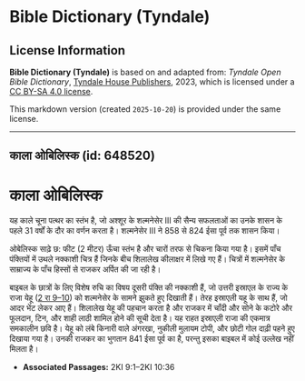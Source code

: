 # Bible Dictionary (Tyndale)

## License Information

**Bible Dictionary (Tyndale)** is based on and adapted from: _Tyndale Open Bible Dictionary_, [Tyndale House Publishers](https://tyndaleopenresources.com/), 2023, which is licensed under a [CC BY-SA 4.0 license](https://creativecommons.org/licenses/by-sa/4.0/legalcode.en).

This markdown version (created `2025-10-20`) is provided under the same license.



--------------------------------

## काला ओबिलिस्क (id: 648520)

काला ओबिलिस्क
=============

यह काले चूना पत्थर का स्तंभ है, जो अश्शूर के शल्मनेसेर III की सैन्य सफलताओं का उनके शासन के पहले 31 वर्षों के दौर का वर्णन करता है। शल्मनेसेर III ने 858 से 824 ईसा पूर्व तक शासन किया।

ओबेलिस्क साढ़े छ: फीट (2 मीटर) ऊँचा स्तंभ है और चारों तरफ से चिकना किया गया है। इसमें पाँच पंक्तियों में उथले नक्काशी चित्र हैं जिनके बीच शिलालेख कीलाक्षर में लिखे गए हैं। चित्रों में शल्मनेसेर के साम्राज्य के पाँच हिस्सों से राजकर अर्पित की जा रही है।

बाइबल के छात्रों के लिए विशेष रुचि का विषय दूसरी पंक्ति की नक्काशी हैं, जो उत्तरी इस्राएल के राज्य के राजा येहू ([2 रा 9–10](https://ref.ly/2Kgs9:1-2Kgs10:36)) को शल्मनेसेर के सामने झुकते हुए दिखाती हैं। तेरह इस्राएली यहू के साथ हैं, जो आदर भेंट लेकर आए हैं। शिलालेख येहू की पहचान करता है और राजकर में चाँदी और सोने के कटोरे और फूलदान, टिन, और शाही लाठी शामिल होने की सूची देता है। यह राहत इस्राएली राजा की एकमात्र समकालीन छवि है। येहू को लंबे किनारी वाले अंगरखा, नुकीली मुलायम टोपी, और छोटी गोल दाढ़ी पहने हुए दिखाया गया है। उनकी राजकर का भुगतान 841 ईसा पूर्व का है, परन्तु इसका बाइबल में कोई उल्लेख नहीं मिलता है।

* **Associated Passages:** 2KI 9:1–2KI 10:36

